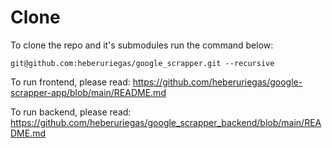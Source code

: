 # Clone

To clone the repo and it's submodules run the command below:

```
git@github.com:heberuriegas/google_scrapper.git --recursive
```

To run frontend, please read:
https://github.com/heberuriegas/google-scrapper-app/blob/main/README.md

To run backend, please read:
https://github.com/heberuriegas/google_scrapper_backend/blob/main/README.md
